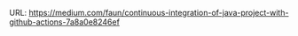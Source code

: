 URL: https://medium.com/faun/continuous-integration-of-java-project-with-github-actions-7a8a0e8246ef
